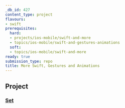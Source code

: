 ```yaml
---
_db_id: 427
content_type: project
flavours:
- swift
prerequisites:
  hard:
  - projects/ios-mobile/swift-and-more
  - topics/ios-mobile/swift-and-gestures-animations
  soft:
  - topics/ios-mobile/swift-and-more
ready: true
submission_type: repo
title: More Swift, Gestures and Animations
---
```


## Project

### [Set](Programming%20Project%202_%20Set.pdf)
